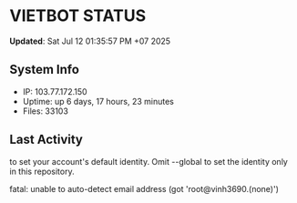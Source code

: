 # VIETBOT STATUS
**Updated**: Sat Jul 12 01:35:57 PM +07 2025

## System Info
- IP: 103.77.172.150
- Uptime: up 6 days, 17 hours, 23 minutes
- Files: 33103

## Last Activity

to set your account's default identity.
Omit --global to set the identity only in this repository.

fatal: unable to auto-detect email address (got 'root@vinh3690.(none)')
